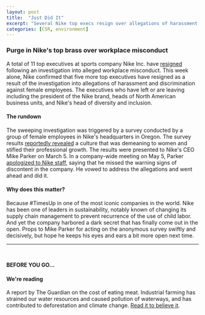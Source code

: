 ```yaml
---
layout: post
title:  "Just Did It"
excerpt: "Several Nike top execs resign over allegations of harassment. On our reading list is a report on the cost of eating meat."
categories: [CSR, environment]
---
```


### Purge in Nike's top brass over workplace misconduct

A total of 11 top executives at sports company Nike Inc. have <a href="https://www.nytimes.com/2018/05/08/business/nike-harassment.html?hpw&rref=business&action=click&pgtype=Homepage&module=well-region&region=bottom-well&WT.nav=bottom-well" target="_blank">resigned</a> following an investigation into alleged workplace misconduct. This week alone, Nike confirmed that five more top executives have resigned as a result of the investigation into allegations of harassment and discrimination against female employees. The executives who have left or are leaving including the president of the Nike brand, heads of North American business units, and Nike's head of diversity and inclusion.

#### The rundown

The sweeping investigation was triggered by a survey conducted by a group of female employees in Nike's headquarters in Oregon. The survey results <a href="https://www.nytimes.com/2018/04/28/business/nike-women.html" target="_blank">reportedly revealed</a> a culture that was demeaning to women and stifled their professional growth. The results were presented to Nike's CEO Mike Parker on March 5. In a company-wide meeting on May 5, Parker <a href="https://www.nytimes.com/2018/05/05/business/mark-parker-nike.html" target="_blank">apologized to Nike staff</a>, saying that he missed the warning signs of discontent in the company. He vowed to address the allegations and went ahead and did it.

#### Why does this matter?

Because #TimesUp in one of the most iconic companies in the world. Nike has been one of leaders in sustainability, notably known of changing its supply chain management to prevent recurrence of the use of child labor. And yet the company harbored a dark secret that has finally come out in the open. Props to Mike Parker for acting on the anonymous survey swiftly and decisively, but hope he keeps his eyes and ears a bit more open next time.

* * *
<br />

**BEFORE YOU GO...**

#### **We're reading**

A report by The Guardian on the cost of eating meat. Industrial farming has strained our water resources and caused pollution of waterways, and has contributed to deforestation and climate change. <a href="https://www.theguardian.com/news/2018/may/07/true-cost-of-eating-meat-environment-health-animal-welfare" target="_blank">Read it to believe it</a>.

